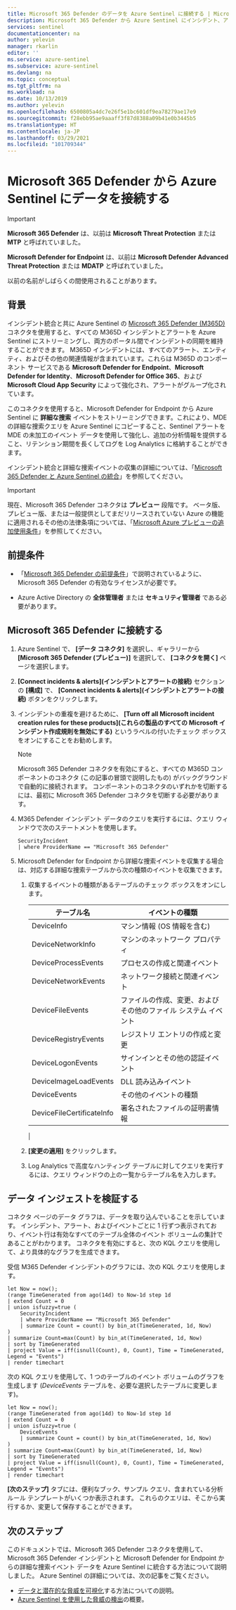 ```yaml
---
title: Microsoft 365 Defender のデータを Azure Sentinel に接続する | Microsoft Docs
description: Microsoft 365 Defender から Azure Sentinel にインシデント、アラート、および未加工のイベント データを取り込む方法について説明します。
services: sentinel
documentationcenter: na
author: yelevin
manager: rkarlin
editor: ''
ms.service: azure-sentinel
ms.subservice: azure-sentinel
ms.devlang: na
ms.topic: conceptual
ms.tgt_pltfrm: na
ms.workload: na
ms.date: 10/13/2019
ms.author: yelevin
ms.openlocfilehash: 6500805a4dc7e26f5e1bc601df9ea78279ae17e9
ms.sourcegitcommit: f28ebb95ae9aaaff3f87d8388a09b41e0b3445b5
ms.translationtype: HT
ms.contentlocale: ja-JP
ms.lasthandoff: 03/29/2021
ms.locfileid: "101709344"
---
```

# <a name="connect-data-from-microsoft-365-defender-to-azure-sentinel"></a>Microsoft 365 Defender から Azure Sentinel にデータを接続する

> [!IMPORTANT]
>
> **Microsoft 365 Defender** は、以前は **Microsoft Threat Protection** または **MTP** と呼ばれていました。
>
> **Microsoft Defender for Endpoint** は、以前は **Microsoft Defender Advanced Threat Protection** または **MDATP** と呼ばれていました。
>
> 以前の名前がしばらくの間使用されることがあります。

## <a name="background"></a>背景

インシデント統合と共に Azure Sentinel の [Microsoft 365 Defender (M365D)](/microsoft-365/security/mtp/microsoft-threat-protection) コネクタを使用すると、すべての M365D インシデントとアラートを Azure Sentinel にストリーミングし、両方のポータル間でインシデントの同期を維持することができます。 M365D インシデントには、すべてのアラート、エンティティ、およびその他の関連情報が含まれています。これらは M365D のコンポーネント サービスである **Microsoft Defender for Endpoint**、**Microsoft Defender for Identity**、**Microsoft Defender for Office 365**、および **Microsoft Cloud App Security** によって強化され、アラートがグループ化されています。

このコネクタを使用すると、Microsoft Defender for Endpoint から Azure Sentinel に **詳細な捜索** イベントをストリーミングできます。これにより、MDE の詳細な捜索クエリを Azure Sentinel にコピーすること、Sentinel アラートを MDE の未加工のイベント データを使用して強化し、追加の分析情報を提供すること、リテンション期間を長くしてログを Log Analytics に格納することができます。

インシデント統合と詳細な捜索イベントの収集の詳細については、「[Microsoft 365 Defender と Azure Sentinel の統合](microsoft-365-defender-sentinel-integration.md)」を参照してください。

> [!IMPORTANT]
>
> 現在、Microsoft 365 Defender コネクタは **プレビュー** 段階です。 ベータ版、プレビュー版、または一般提供としてまだリリースされていない Azure の機能に適用されるその他の法律条項については、「[Microsoft Azure プレビューの追加使用条件](https://azure.microsoft.com/support/legal/preview-supplemental-terms/)」を参照してください。

## <a name="prerequisites"></a>前提条件

- 「[Microsoft 365 Defender の前提条件](/microsoft-365/security/mtp/prerequisites)」で説明されているように、Microsoft 365 Defender の有効なライセンスが必要です。 

- Azure Active Directory の **全体管理者** または **セキュリティ管理者** である必要があります。

## <a name="connect-to-microsoft-365-defender"></a>Microsoft 365 Defender に接続する

1. Azure Sentinel で、 **[データ コネクタ]** を選択し、ギャラリーから **[Microsoft 365 Defender (プレビュー)]** を選択して、 **[コネクタを開く]** ページを選択します。

1. **[Connect incidents & alerts]\(インシデントとアラートの接続\)** セクションの **[構成]** で、 **[Connect incidents & alerts]\(インシデントとアラートの接続\)** ボタンをクリックします。

1. インシデントの重複を避けるために、 **[Turn off all Microsoft incident creation rules for these products]\(これらの製品のすべての Microsoft インシデント作成規則を無効にする\)** というラベルの付いたチェック ボックスをオンにすることをお勧めします。

    > [!NOTE]
    > Microsoft 365 Defender コネクタを有効にすると、すべての M365D コンポーネントのコネクタ (この記事の冒頭で説明したもの) がバックグラウンドで自動的に接続されます。 コンポーネントのコネクタのいずれかを切断するには、最初に Microsoft 365 Defender コネクタを切断する必要があります。

1. M365 Defender インシデント データのクエリを実行するには、クエリ ウィンドウで次のステートメントを使用します。
    ```kusto
    SecurityIncident
    | where ProviderName == "Microsoft 365 Defender"
    ```

1. Microsoft Defender for Endpoint から詳細な捜索イベントを収集する場合は、対応する詳細な捜索テーブルから次の種類のイベントを収集できます。

    1. 収集するイベントの種類があるテーブルのチェック ボックスをオンにします。

       | テーブル名 | イベントの種類 |
       |-|-|
       | DeviceInfo | マシン情報 (OS 情報を含む) |
       | DeviceNetworkInfo | マシンのネットワーク プロパティ |
       | DeviceProcessEvents | プロセスの作成と関連イベント |
       | DeviceNetworkEvents | ネットワーク接続と関連イベント |
       | DeviceFileEvents | ファイルの作成、変更、およびその他のファイル システム イベント |
       | DeviceRegistryEvents | レジストリ エントリの作成と変更 |
       | DeviceLogonEvents | サインインとその他の認証イベント |
       | DeviceImageLoadEvents | DLL 読み込みイベント |
       | DeviceEvents | その他のイベントの種類 |
       | DeviceFileCertificateInfo | 署名されたファイルの証明書情報 |
       |

    1. **[変更の適用]** をクリックします。

    1. Log Analytics で高度なハンティング テーブルに対してクエリを実行するには、クエリ ウィンドウの上の一覧からテーブル名を入力します。

## <a name="verify-data-ingestion"></a>データ インジェストを検証する

コネクタ ページのデータ グラフは、データを取り込んでいることを示しています。 インシデント、アラート、およびイベントごとに 1 行ずつ表示されており、イベント行は有効なすべてのテーブル全体のイベント ボリュームの集計であることがわかります。 コネクタを有効にすると、次の KQL クエリを使用して、より具体的なグラフを生成できます。

受信 M365 Defender インシデントのグラフには、次の KQL クエリを使用します。

```kusto
let Now = now(); 
(range TimeGenerated from ago(14d) to Now-1d step 1d 
| extend Count = 0 
| union isfuzzy=true ( 
    SecurityIncident
    | where ProviderName == "Microsoft 365 Defender"
    | summarize Count = count() by bin_at(TimeGenerated, 1d, Now) 
) 
| summarize Count=max(Count) by bin_at(TimeGenerated, 1d, Now) 
| sort by TimeGenerated 
| project Value = iff(isnull(Count), 0, Count), Time = TimeGenerated, Legend = "Events") 
| render timechart 
```

次の KQL クエリを使用して、1 つのテーブルのイベント ボリュームのグラフを生成します (*DeviceEvents* テーブルを、必要な選択したテーブルに変更します)。

```kusto
let Now = now();
(range TimeGenerated from ago(14d) to Now-1d step 1d
| extend Count = 0
| union isfuzzy=true (
    DeviceEvents
    | summarize Count = count() by bin_at(TimeGenerated, 1d, Now)
)
| summarize Count=max(Count) by bin_at(TimeGenerated, 1d, Now)
| sort by TimeGenerated
| project Value = iff(isnull(Count), 0, Count), Time = TimeGenerated, Legend = "Events")
| render timechart
```

**[次のステップ]** タブには、便利なブック、サンプル クエリ、含まれている分析ルール テンプレートがいくつか表示されます。 これらのクエリは、そこから実行するか、変更して保存することができます。

## <a name="next-steps"></a>次のステップ

このドキュメントでは、Microsoft 365 Defender コネクタを使用して、Microsoft 365 Defender インシデントと Microsoft Defender for Endpoint からの詳細な捜索イベント データを Azure Sentinel に統合する方法について説明しました。 Azure Sentinel の詳細については、次の記事をご覧ください。

- [データと潜在的な脅威を可視化](quickstart-get-visibility.md)する方法についての説明。
- [Azure Sentinel を使用した脅威の検出](./tutorial-detect-threats-built-in.md)の概要。
